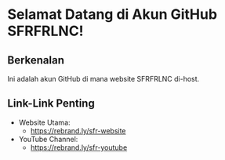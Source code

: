 # Selamat Datang di Akun GitHub SFRFRLNC!

## Berkenalan

Ini adalah akun GitHub di mana website SFRFRLNC di-host.

## Link-Link Penting

- Website Utama:
	- https://rebrand.ly/sfr-website
- YouTube Channel:
	- https://rebrand.ly/sfr-youtube
	


